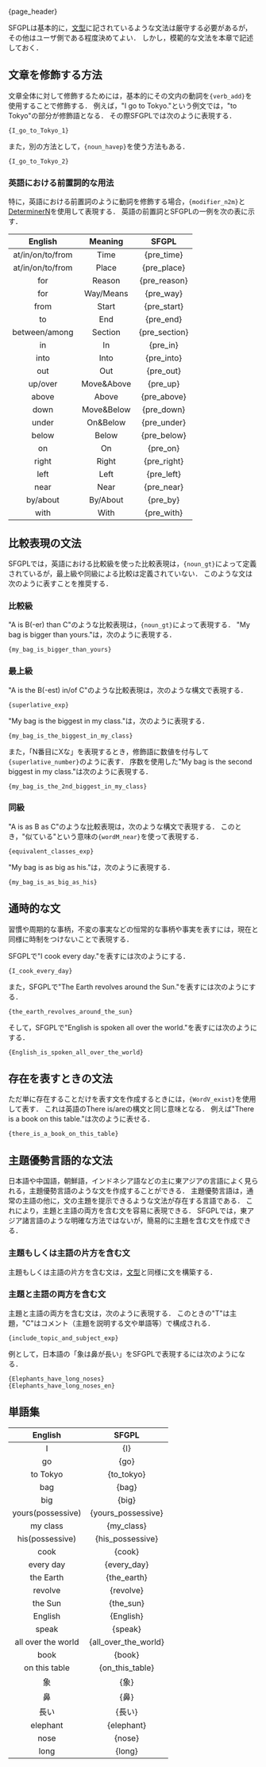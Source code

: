 {page_header}

SFGPLは基本的に，[文型]({docs_sentence_pattern})に記されているような文法は厳守する必要があるが，その他はユーザ側である程度決めてよい．
しかし，模範的な文法を本章で記述しておく．

## 文章を修飾する方法

文章全体に対して修飾するためには，基本的にその文内の動詞を```{verb_add}```を使用することで修飾する．
例えば，"I go to Tokyo."という例文では，"to Tokyo"の部分が修飾語となる．
その際SFGPLでは次のように表現する．

```SFGPL
{I_go_to_Tokyo_1}
```

また，別の方法として，```{noun_havep}```を使う方法もある．

```SFGPL
{I_go_to_Tokyo_2}
```

### 英語における前置詞的な用法

特に，英語における前置詞のように動詞を修飾する場合，```{modifier_n2m}```と[DeterminerN]({docs_DeterminerN})を使用して表現する．
英語の前置詞とSFGPLの一例を次の表に示す．

|English|Meaning|SFGPL|
|:-:|:-:|:-:|
|at/in/on/to/from|Time|{pre_time}|
|at/in/on/to/from|Place|{pre_place}|
|for|Reason|{pre_reason}|
|for|Way/Means|{pre_way}|
|from|Start|{pre_start}|
|to|End|{pre_end}|
|between/among|Section|{pre_section}|
|in|In|{pre_in}|
|into|Into|{pre_into}|
|out|Out|{pre_out}|
|up/over|Move&Above|{pre_up}|
|above|Above|{pre_above}|
|down|Move&Below|{pre_down}|
|under|On&Below|{pre_under}|
|below|Below|{pre_below}|
|on|On|{pre_on}|
|right|Right|{pre_right}|
|left|Left|{pre_left}|
|near|Near|{pre_near}|
|by/about|By/About|{pre_by}|
|with|With|{pre_with}|

## 比較表現の文法

SFGPLでは，英語における比較級を使った比較表現は，```{noun_gt}```によって定義されているが，最上級や同級による比較は定義されていない．
このような文は次のように表すことを推奨する．

### 比較級

"A is B(-er) than C"のような比較表現は，```{noun_gt}```によって表現する．
"My bag is bigger than yours."は，次のように表現する．

```SFGPL
{my_bag_is_bigger_than_yours}
```

### 最上級

"A is the B(-est) in/of C"のような比較表現は，次のような構文で表現する．

```SFGPL
{superlative_exp}
```

"My bag is the biggest in my class."は，次のように表現する．

```SFGPL
{my_bag_is_the_biggest_in_my_class}
```

また，「N番目にXな」を表現するとき，修飾語に数値を付与して```{superlative_number}```のように表す．
序数を使用した"My bag is the second biggest in my class."は次のように表現する．

```SFGPL
{my_bag_is_the_2nd_biggest_in_my_class}
```

### 同級

"A is as B as C"のような比較表現は，次のような構文で表現する．
このとき，"似ている"という意味の```{wordM_near}```を使って表現する．

```SFGPL
{equivalent_classes_exp}
```

"My bag is as big as his."は，次のように表現する．

```SFGPL
{my_bag_is_as_big_as_his}
```

## 通時的な文

習慣や周期的な事柄，不変の事実などの恒常的な事柄や事実を表すには，現在と同様に時制をつけないことで表現する．

SFGPLで"I cook every day."を表すには次のようにする．

```SFGPL
{I_cook_every_day}
```

また，SFGPLで"The Earth revolves around the Sun."を表すには次のようにする．

```SFGPL
{the_earth_revolves_around_the_sun}
```

そして，SFGPLで"English is spoken all over the world."を表すには次のようにする．

```SFGPL
{English_is_spoken_all_over_the_world}
```

## 存在を表すときの文法

ただ単に存在することだけを表す文を作成するときには，```{WordV_exist}```を使用して表す．
これは英語のThere is/areの構文と同じ意味となる．
例えば"There is a book on this table."は次のように表せる．

```SFGPL
{there_is_a_book_on_this_table}
```

## 主題優勢言語的な文法

日本語や中国語，朝鮮語，インドネシア語などの主に東アジアの言語によく見られる，主題優勢言語のような文を作成することができる．
主題優勢言語は，通常の主語の他に，文の主題を提示できるような文法が存在する言語である．
これにより，主題と主語の両方を含む文を容易に表現できる．
SFGPLでは，東アジア諸言語のような明確な方法ではないが，簡易的に主題を含む文を作成できる．

### 主題もしくは主語の片方を含む文

主題もしくは主語の片方を含む文は，[文型]({docs_sentence_pattern})と同様に文を構築する．

### 主題と主語の両方を含む文

主題と主語の両方を含む文は，次のように表現する．
このときの"T"は主題，"C"はコメント（主題を説明する文や単語等）で構成される．

```SFGPL
{include_topic_and_subject_exp}
```

例として，日本語の「象は鼻が長い」をSFGPLで表現するには次のようになる．

```SFGPL
{Elephants_have_long_noses}
{Elephants_have_long_noses_en}
```

## 単語集

|English|SFGPL|
|:-:|:-:|
|I|{I}|
|go|{go}|
|to Tokyo|{to_tokyo}|
|bag|{bag}|
|big|{big}|
|yours(possessive)|{yours_possessive}|
|my class|{my_class}|
|his(possessive)|{his_possessive}|
|cook|{cook}|
|every day|{every_day}|
|the Earth|{the_earth}|
|revolve|{revolve}|
|the Sun|{the_sun}|
|English|{English}|
|speak|{speak}|
|all over the world|{all_over_the_world}|
|book|{book}|
|on this table|{on_this_table}|
|象|{象}|
|鼻|{鼻}|
|長い|{長い}|
|elephant|{elephant}|
|nose|{nose}|
|long|{long}|
